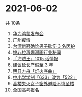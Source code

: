 # 2021-06-02
  共 10条

  <!-- BEGIN -->
  <!-- 最后更新时间:Wed Jun 02 2021 23:42:12 GMT+0000 (Coordinated Universal Time) -->
  1. [华为鸿蒙发布会](https://www.zhihu.com/search?q=华为)
1. [广州疫情](https://www.zhihu.com/search?q=广州疫情)
1. [台湾新冠确诊男子砍伤 3 名医护](https://www.zhihu.com/search?q=台湾疫情)
1. [姚非拉再爆漫画行业秘闻](https://www.zhihu.com/search?q=姚非拉)
1. [「海贼王」1015 话情报](https://www.zhihu.com/search?q=海贼王)
1. [建议延长产假至 3 年](https://www.zhihu.com/search?q=延长产假)
1. [明日方舟「灯火序曲」](https://www.zhihu.com/search?q=明日方舟)
1. [中小学学制「633」改为「522」](https://www.zhihu.com/search?q=中小学)
1. [高楼失火女子窗外避险不慎坠楼](https://www.zhihu.com/search?q=高楼失火)
1. [全国高考报名](https://www.zhihu.com/search?q=高考报名人数)
  <!-- END -->
  